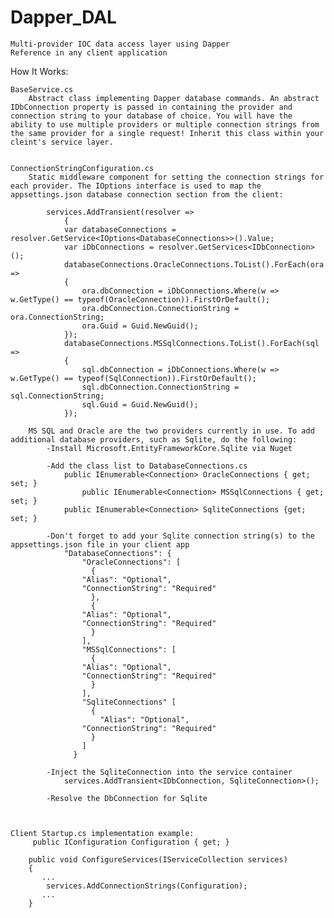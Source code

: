 # Dapper_DAL
	Multi-provider IOC data access layer using Dapper
	Reference in any client application
	
How It Works:

	BaseService.cs
		Abstract class implementing Dapper database commands. An abstract IDbConnection property is passed in containing the provider and connection string to your database of choice. You will have the ability to use multiple providers or multiple connection strings from the same provider for a single request! Inherit this class within your cleint's service layer.


	ConnectionStringConfiguration.cs
		Static middleware component for setting the connection strings for each provider. The IOptions interface is used to map the appsettings.json database connection section from the client:
		
			services.AddTransient(resolver =>
			    {
				var databaseConnections = resolver.GetService<IOptions<DatabaseConnections>>().Value;
				var iDbConnections = resolver.GetServices<IDbConnection>();
				databaseConnections.OracleConnections.ToList().ForEach(ora =>
				{
				    ora.dbConnection = iDbConnections.Where(w => w.GetType() == typeof(OracleConnection)).FirstOrDefault();
				    ora.dbConnection.ConnectionString = ora.ConnectionString;
				    ora.Guid = Guid.NewGuid();
				});
				databaseConnections.MSSqlConnections.ToList().ForEach(sql =>
				{
				    sql.dbConnection = iDbConnections.Where(w => w.GetType() == typeof(SqlConnection)).FirstOrDefault();
				    sql.dbConnection.ConnectionString = sql.ConnectionString;
				    sql.Guid = Guid.NewGuid();
				});
				
		MS SQL and Oracle are the two providers currently in use. To add additional database providers, such as Sqlite, do the following:
			-Install Microsoft.EntityFrameworkCore.Sqlite via Nuget
			
			-Add the class list to DatabaseConnections.cs
				public IEnumerable<Connection> OracleConnections { get; set; }
        			public IEnumerable<Connection> MSSqlConnections { get; set; }
				public IEnumerable<Connection> SqliteConnections {get; set; }
				
			-Don't forget to add your Sqlite connection string(s) to the appsettings.json file in your client app
				"DatabaseConnections": {
				    "OracleConnections": [
				      {
					"Alias": "Optional",        
					"ConnectionString": "Required"
				      },
				      {
					"Alias": "Optional",        
					"ConnectionString": "Required"
				      }
				    ],
				    "MSSqlConnections": [
				      {
					"Alias": "Optional",        
					"ConnectionString": "Required"
				      }
				    ],
				    "SqliteConnections" [
				      {
				      	"Alias": "Optional",
					"ConnectionString": "Required"
				      }
				    ]
				  }
				
			-Inject the SqliteConnection into the service container
				services.AddTransient<IDbConnection, SqliteConnection>();
				
			-Resolve the DbConnection for Sqlite
				
				
				
	Client Startup.cs implementation example:
		 public IConfiguration Configuration { get; }

		public void ConfigureServices(IServiceCollection services)
		{
		   ...   
		    services.AddConnectionStrings(Configuration);
		   ...
		}
		
